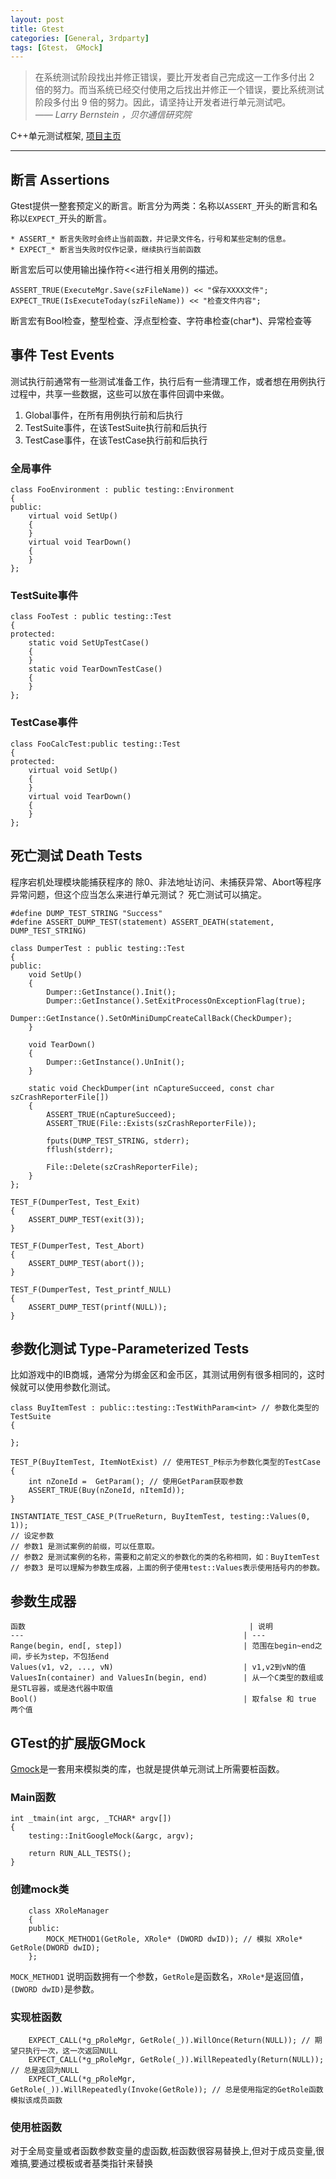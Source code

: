```yaml
---
layout: post
title: Gtest
categories: [General, 3rdparty]
tags: [Gtest， GMock]
---
```


> 在系统测试阶段找出并修正错误，要比开发者自己完成这一工作多付出 2 倍的努力。而当系统已经交付使用之后找出并修正一个错误，要比系统测试阶段多付出 9 倍的努力。因此，请坚持让开发者进行单元测试吧。    
> *—— Larry Bernstein ，贝尔通信研究院*

C++单元测试框架, [项目主页](http://code.google.com/p/googletest/)

----------

## 断言 Assertions ##

Gtest提供一整套预定义的断言。断言分为两类：名称以`ASSERT_`开头的断言和名称以`EXPECT_`开头的断言。

    * ASSERT_* 断言失败时会终止当前函数，并记录文件名，行号和某些定制的信息。
    * EXPECT_* 断言当失败时仅作记录，继续执行当前函数

断言宏后可以使用输出操作符<<进行相关用例的描述。
	
	ASSERT_TRUE(ExecuteMgr.Save(szFileName)) << "保存XXXX文件";
	EXPECT_TRUE(IsExecuteToday(szFileName)) << "检查文件内容";
		
断言宏有Bool检查，整型检查、浮点型检查、字符串检查(char*)、异常检查等

## 事件 Test Events ##
测试执行前通常有一些测试准备工作，执行后有一些清理工作，或者想在用例执行过程中，共享一些数据，这些可以放在事件回调中来做。

1. Global事件，在所有用例执行前和后执行
1. TestSuite事件，在该TestSuite执行前和后执行
1. TestCase事件，在该TestCase执行前和后执行

### 全局事件 ###
	
	class FooEnvironment : public testing::Environment
	{
	public:
		virtual void SetUp()
		{
		}
		virtual void TearDown()
		{
		}
	};
		
### TestSuite事件 ###
	class FooTest : public testing::Test 
	{
	protected:
		static void SetUpTestCase() 
		{
		}
		static void TearDownTestCase() 
		{
		}
	};
		
### TestCase事件 ###
	class FooCalcTest:public testing::Test
	{
	protected:
		virtual void SetUp()
		{
		}
		virtual void TearDown()
		{
		}
	};
		

## 死亡测试 Death Tests ##
程序宕机处理模块能捕获程序的 除0、非法地址访问、未捕获异常、Abort等程序异常问题，但这个应当怎么来进行单元测试？
死亡测试可以搞定。

	#define DUMP_TEST_STRING "Success"
	#define ASSERT_DUMP_TEST(statement) ASSERT_DEATH(statement, DUMP_TEST_STRING)
	
	class DumperTest : public testing::Test
	{
	public:
		void SetUp() 
		{
			Dumper::GetInstance().Init();
			Dumper::GetInstance().SetExitProcessOnExceptionFlag(true);
			Dumper::GetInstance().SetOnMiniDumpCreateCallBack(CheckDumper);	
		}

		void TearDown() 
		{
			Dumper::GetInstance().UnInit();
		}	

		static void CheckDumper(int nCaptureSucceed, const char szCrashReporterFile[])
		{
			ASSERT_TRUE(nCaptureSucceed);
			ASSERT_TRUE(File::Exists(szCrashReporterFile));

			fputs(DUMP_TEST_STRING, stderr);
			fflush(stderr);

			File::Delete(szCrashReporterFile);
		}
	};

	TEST_F(DumperTest, Test_Exit)
	{
		ASSERT_DUMP_TEST(exit(3));
	}

	TEST_F(DumperTest, Test_Abort)
	{
		ASSERT_DUMP_TEST(abort());
	}

	TEST_F(DumperTest, Test_printf_NULL)
	{
		ASSERT_DUMP_TEST(printf(NULL));
	}

## 参数化测试 Type-Parameterized Tests ##

比如游戏中的IB商城，通常分为绑金区和金币区，其测试用例有很多相同的，这时候就可以使用参数化测试。
	
	class BuyItemTest : public::testing::TestWithParam<int> // 参数化类型的TestSuite
	{

	};

	TEST_P(BuyItemTest, ItemNotExist) // 使用TEST_P标示为参数化类型的TestCase
	{
		int nZoneId =  GetParam(); // 使用GetParam获取参数
		ASSERT_TRUE(Buy(nZoneId, nItemId));
	}

	INSTANTIATE_TEST_CASE_P(TrueReturn, BuyItemTest, testing::Values(0, 1));
	// 设定参数
	// 参数1 是测试案例的前缀，可以任意取。 
	// 参数2 是测试案例的名称，需要和之前定义的参数化的类的名称相同，如：BuyItemTest 
	// 参数3 是可以理解为参数生成器，上面的例子使用test::Values表示使用括号内的参数。

## 参数生成器 ##

    函数                                                	| 说明
    ---                                                 | --- 		
    Range(begin, end[, step])                           | 范围在begin~end之间，步长为step，不包括end
    Values(v1, v2, ..., vN)                             | v1,v2到vN的值
    ValuesIn(container) and ValuesIn(begin, end)        | 从一个C类型的数组或是STL容器，或是迭代器中取值
    Bool()	                                            | 取false 和 true 两个值




## GTest的扩展版GMock ##
[Gmock](http://code.google.com/p/googlemock/)是一套用来模拟类的库，也就是提供单元测试上所需要桩函数。

### Main函数 ###

    int _tmain(int argc, _TCHAR* argv[])
    {
        testing::InitGoogleMock(&argc, argv); 

        return RUN_ALL_TESTS(); 
    }

### 创建mock类 ###

        class XRoleManager
        {
        public:
            MOCK_METHOD1(GetRole, XRole* (DWORD dwID)); // 模拟 XRole* GetRole(DWORD dwID);
        };
        

`MOCK_METHOD1` 说明函数拥有一个参数，`GetRole`是函数名，`XRole*`是返回值，`(DWORD dwID)`是参数。

### 实现桩函数 ###

        EXPECT_CALL(*g_pRoleMgr, GetRole(_)).WillOnce(Return(NULL)); // 期望只执行一次，这一次返回NULL
        EXPECT_CALL(*g_pRoleMgr, GetRole(_)).WillRepeatedly(Return(NULL)); // 总是返回为NULL
        EXPECT_CALL(*g_pRoleMgr, GetRole(_)).WillRepeatedly(Invoke(GetRole)); // 总是使用指定的GetRole函数模拟该成员函数

### 使用桩函数 ###
对于全局变量或者函数参数变量的虚函数,桩函数很容易替换上,但对于成员变量,很难搞,要通过模板或者基类指针来替换
